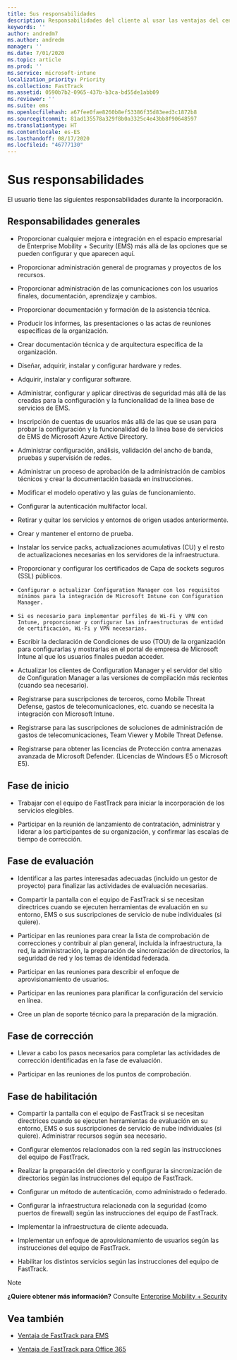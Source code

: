 ```yaml
---
title: Sus responsabilidades
description: Responsabilidades del cliente al usar las ventajas del centro FastTrack
keywords: ''
author: andredm7
ms.author: andredm
manager: ''
ms.date: 7/01/2020
ms.topic: article
ms.prod: ''
ms.service: microsoft-intune
localization_priority: Priority
ms.collection: FastTrack
ms.assetid: 0590b7b2-0965-437b-b3ca-bd55de1abb09
ms.reviewer: ''
ms.suite: ems
ms.openlocfilehash: a67fee0fae8260b8ef53386f35d83eed3c1872b8
ms.sourcegitcommit: 81ad135578a329f8b0a3325c4e43bb8f90648597
ms.translationtype: HT
ms.contentlocale: es-ES
ms.lasthandoff: 08/17/2020
ms.locfileid: "46777130"
---
```

# <a name="your-responsibilities"></a>Sus responsabilidades

El usuario tiene las siguientes responsabilidades durante la incorporación.

## <a name="general-responsibilities"></a>Responsabilidades generales

-   Proporcionar cualquier mejora e integración en el espacio empresarial de Enterprise Mobility + Security (EMS) más allá de las opciones que se pueden configurar y que aparecen aquí.

-   Proporcionar administración general de programas y proyectos de los recursos.

-   Proporcionar administración de las comunicaciones con los usuarios finales, documentación, aprendizaje y cambios.

-   Proporcionar documentación y formación de la asistencia técnica.

-   Producir los informes, las presentaciones o las actas de reuniones específicas de la organización.

-   Crear documentación técnica y de arquitectura específica de la organización.

-   Diseñar, adquirir, instalar y configurar hardware y redes.

-   Adquirir, instalar y configurar software.

-   Administrar, configurar y aplicar directivas de seguridad más allá de las creadas para la configuración y la funcionalidad de la línea base de servicios de EMS.

-   Inscripción de cuentas de usuarios más allá de las que se usan para probar la configuración y la funcionalidad de la línea base de servicios de EMS de Microsoft Azure Active Directory.

-   Administrar configuración, análisis, validación del ancho de banda, pruebas y supervisión de redes.

-   Administrar un proceso de aprobación de la administración de cambios técnicos y crear la documentación basada en instrucciones.

-   Modificar el modelo operativo y las guías de funcionamiento.

-   Configurar la autenticación multifactor local.

-   Retirar y quitar los servicios y entornos de origen usados anteriormente.

-   Crear y mantener el entorno de prueba.

-   Instalar los service packs, actualizaciones acumulativas (CU) y el resto de actualizaciones necesarias en los servidores de la infraestructura.

-   Proporcionar y configurar los certificados de Capa de sockets seguros (SSL) públicos.

-     Configurar o actualizar Configuration Manager con los requisitos mínimos para la integración de Microsoft Intune con Configuration Manager.

-     Si es necesario para implementar perfiles de Wi-Fi y VPN con Intune, proporcionar y configurar las infraestructuras de entidad de certificación, Wi-Fi y VPN necesarias.

-   Escribir la declaración de Condiciones de uso (TOU) de la organización para configurarlas y mostrarlas en el portal de empresa de Microsoft Intune al que los usuarios finales puedan acceder.

-   Actualizar los clientes de Configuration Manager y el servidor del sitio de Configuration Manager a las versiones de compilación más recientes (cuando sea necesario).

-   Registrarse para suscripciones de terceros, como Mobile Threat Defense, gastos de telecomunicaciones, etc. cuando se necesita la integración con Microsoft Intune.

-   Registrarse para las suscripciones de soluciones de administración de gastos de telecomunicaciones, Team Viewer y Mobile Threat Defense.

-   Registrarse para obtener las licencias de Protección contra amenazas avanzada de Microsoft Defender. (Licencias de Windows E5 o Microsoft E5).

## <a name="initiate-phase"></a>Fase de inicio

-   Trabajar con el equipo de FastTrack para iniciar la incorporación de los servicios elegibles.

-   Participar en la reunión de lanzamiento de contratación, administrar y liderar a los participantes de su organización, y confirmar las escalas de tiempo de corrección.

## <a name="assess-phase"></a>Fase de evaluación

-   Identificar a las partes interesadas adecuadas (incluido un gestor de proyecto) para finalizar las actividades de evaluación necesarias.

-   Compartir la pantalla con el equipo de FastTrack si se necesitan directrices cuando se ejecuten herramientas de evaluación en su entorno, EMS o sus suscripciones de servicio de nube individuales (si quiere).

-   Participar en las reuniones para crear la lista de comprobación de correcciones y contribuir al plan general, incluida la infraestructura, la red, la administración, la preparación de sincronización de directorios, la seguridad de red y los temas de identidad federada.

-   Participar en las reuniones para describir el enfoque de aprovisionamiento de usuarios.

-   Participar en las reuniones para planificar la configuración del servicio en línea.

-   Cree un plan de soporte técnico para la preparación de la migración.

## <a name="remediate-phase"></a>Fase de corrección

-   Llevar a cabo los pasos necesarios para completar las actividades de corrección identificadas en la fase de evaluación.

-   Participar en las reuniones de los puntos de comprobación.

## <a name="enable-phase"></a>Fase de habilitación

-   Compartir la pantalla con el equipo de FastTrack si se necesitan directrices cuando se ejecuten herramientas de evaluación en su entorno, EMS o sus suscripciones de servicio de nube individuales (si quiere). Administrar recursos según sea necesario.

-   Configurar elementos relacionados con la red según las instrucciones del equipo de FastTrack.

-   Realizar la preparación del directorio y configurar la sincronización de directorios según las instrucciones del equipo de FastTrack.

-   Configurar un método de autenticación, como administrado o federado. 

-   Configurar la infraestructura relacionada con la seguridad (como puertos de firewall) según las instrucciones del equipo de FastTrack.

-   Implementar la infraestructura de cliente adecuada.

-   Implementar un enfoque de aprovisionamiento de usuarios según las instrucciones del equipo de FastTrack.

-   Habilitar los distintos servicios según las instrucciones del equipo de FastTrack.

> [!NOTE]
> **¿Quiere obtener más información?** Consulte [Enterprise Mobility + Security](https://www.microsoft.com/cloud-platform/enterprise-mobility)

## <a name="see-also"></a>Vea también

- [Ventaja de FastTrack para EMS](EMS-fasttrack-benefit-for-EMS.md)

- [Ventaja de FastTrack para Office 365](O365-fasttrack-benefit-for-office-365.md)

